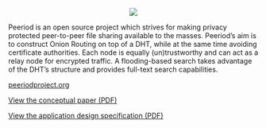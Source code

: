 <p align="center">
<a href="https://peeriodproject.github.io"><img src="https://peeriodproject.github.io/dl/peeriod-img.png" /></a>
</p>

Peeriod is an open source project which strives for making privacy protected peer-to-peer file sharing available to the masses.
Peeriod’s aim is to construct Onion Routing on top of a DHT, while at the same time avoiding certificate authorities. Each node is equally (un)trustworthy and can act as a relay node for encrypted traffic. A flooding-based search takes advantage of the DHT’s structure and provides full-text search capabilities.

[peeriodproject.org](http://peeriodproject.org)

[View the conceptual paper (PDF)](https://peeriodproject.github.io/dl/Peeriod_Anonymous_decentralized_network.pdf)

[View the application design specification (PDF)](https://peeriodproject.github.io/dl/Peeriod_Anonymous_decentralized_network.pdf)